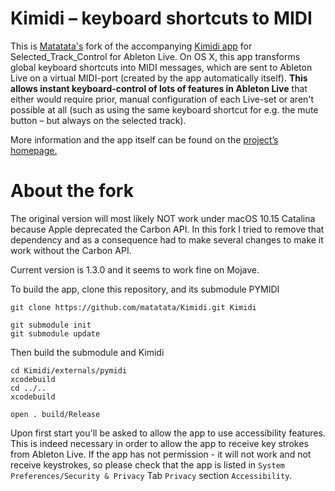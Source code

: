 Kimidi – keyboard shortcuts to MIDI
===================================

This is [Matatata's](https://github.com/matatatata) fork of the accompanying [Kimidi app](https://github.com/wiffbi/Kimidi) for Selected_Track_Control for Ableton Live. On OS X, this app transforms global keyboard shortcuts into MIDI messages, which are sent to Ableton Live on a virtual MIDI-port (created by the app automatically itself). **This allows instant keyboard-control of lots of features in Ableton Live** that either would require prior, manual configuration of each Live-set or aren't possible at all (such as using the same keyboard shortcut for e.g. the mute button – but always on the selected track).

More information and the app itself can be found on the [project’s homepage.](http://stc.wiffbi.com/)

# About the fork
The original version will most likely NOT work under macOS 10.15 Catalina because Apple deprecated the Carbon API. In this fork I tried to remove that dependency and as a consequence had to make several changes to make it work without the Carbon API.

Current version is 1.3.0 and it seems to work fine on Mojave.

To build the app, clone this repository, and its submodule PYMIDI

	git clone https://github.com/matatata/Kimidi.git Kimidi

	git submodule init
	git submodule update
	
Then build the submodule and Kimidi

	cd Kimidi/externals/pymidi
	xcodebuild
	cd ../..
	xcodebuild
	
	open . build/Release
	
Upon first start you'll be asked to allow the app to use accessibility features. This is indeed necessary in order to allow the app to receive key strokes from Ableton Live. If the app has not permission - it will not work and not receive keystrokes, so please check that the app is listed in `System Preferences/Security & Privacy` Tab `Privacy` section `Accessibility`.



	
	







